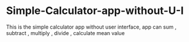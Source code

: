 # Simple-Calculator-app-without-U-I
This is the simple calculator app without user interface, app can sum , subtract , multiply , divide , calculate mean value
